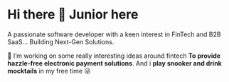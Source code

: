 # Hi there 👋 Junior here

A passionate software developer with a keen interest in FinTech and B2B SaaS... Building Next-Gen Solutions.

💫 I’m working on some really interesting ideas around fintech **To provide hazzle-free electronic payment solutions**. And i **play snooker and drink mocktails** in my free time 😜



